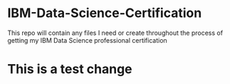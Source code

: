 # IBM-Data-Science-Certification
This repo will contain any files I need or create throughout the process of getting my IBM Data Science professional certification

# This is a test change
